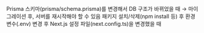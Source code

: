 Prisma 스키마(prisma/schema.prisma)를 변경해서 DB 구조가 바뀌었을 때
→ 마이그레이션 후, 서버를 재시작해야 할 수 있음
패키지 설치/삭제(npm install 등) 후
환경변수(.env) 변경 후
Next.js 설정 파일(next.config.ts)을 변경했을 때